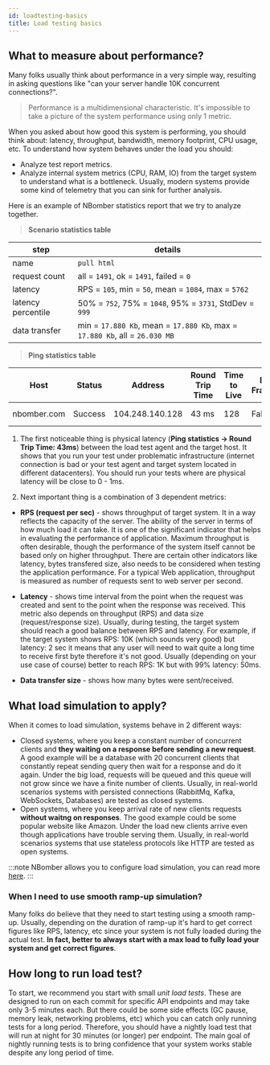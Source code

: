 ```yaml
---
id: loadtesting-basics
title: Load testing basics
---
```


## What to measure about performance?

Many folks usually think about performance in a very simple way, resulting in asking questions like "can your server handle 10K concurrent connections?".

> Performance is a multidimensional characteristic. It's impossible to take a picture of the system performance using only 1 metric.

When you asked about how good this system is performing, you should think about: latency, throughput, bandwidth, memory footprint, CPU usage, etc. To understand how system behaves under the load you should:

- Analyze test report metrics. 
- Analyze internal system metrics (CPU, RAM, IO) from the target system to understand what is a bottleneck. Usually, modern systems provide some kind of telemetry that you can sink for further analysis.

Here is an example of NBomber statistics report that we try to analyze together.

> **Scenario statistics table**

__step__|__details__
---|---
name|`pull html`
request count|all = `1491`, ok = `1491`, failed = `0`
latency|RPS = `105`, min = `50`, mean = `1084`, max = `5762`
latency percentile|50% = `752`, 75% = `1048`, 95% = `3731`, StdDev = `999`
data transfer|min = `17.880 Kb`, mean = `17.880 Kb`, max = `17.880 Kb`, all = `26.030 MB`

> **Ping statistics table**

__Host__|__Status__|__Address__|__Round Trip Time__|__Time to Live__|__Don't Fragment__|__Buffer Size__
---|---|---|---|---|---|---
nbomber.com|Success|104.248.140.128|43 ms|128|False|32 bytes

1. The first noticeable thing is physical latency (**Ping statistics -> Round Trip Time: 43ms**) between the load test agent and the target host. It shows that you run your test under problematic infrastructure (internet connection is bad or your test agent and target system located in different datacenters). You should run your tests where are physical latency will be close to 0 - 1ms. 

2. Next important thing is a combination of 3 dependent metrics:

- **RPS (request per sec)** - shows throughput of target system. It in a way reflects the capacity of the server. The ability of the server in terms of how much load it can take. It is one of the significant indicator that helps in evaluating the performance of application. Maximum throughput is often desirable, though the performance of the system itself cannot be based only on higher throughput. There are certain other indicators like latency, bytes transfered size, also needs to be considered when testing the application performance. For a typical Web application, throughput is measured as number of requests sent to web server per second.

- **Latency** - shows time interval from the point when the request was created and sent to the point when the response was received. This metric also depends on throughput (RPS) and data size (request/response size). Usually, during testing, the target system should reach a good balance between RPS and latency. For example, if the target system shows RPS: 10K (which sounds very good) but latency: 2 sec it means that any user will need to wait quite a long time to receive first byte therefore it's not good. Usually (depending on your use case of course) better to reach RPS: 1K but with 99% latency: 50ms. 

- **Data transfer size** - shows how many bytes were sent/received.

## What load simulation to apply?

When it comes to load simulation, systems behave in 2 different ways:
- Closed systems, where you keep a constant number of concurrent clients and **they waiting on a response before sending a new request**. A good example will be a database with 20 concurrent clients that constantly repeat sending query then wait for a response and do it again. Under the big load, requests will be queued and this queue will not grow since we have a finite number of clients. Usually, in real-world scenarios systems with persisted connections (RabbitMq, Kafka, WebSockets, Databases) are tested as closed systems.
- Open systems, where you keep arrival rate of new clients requests **without waitng on responses**. The good example could be some popular website like Amazon. Under the load new clients arrive even though applications have trouble serving them. Usually, in real-world scenarios systems that use stateless protocols like HTTP are tested as open systems.

:::note
NBomber allows you to configure load simulation, you can read more [here](core-abstractions#load-simulations).
:::

### When I need to use smooth ramp-up simulation?

Many folks do believe that they need to start testing using a smooth ramp-up. Usually, depending on the duration of ramp-up it's hard to get correct figures like RPS, latency, etc since your system is not fully loaded during the actual test. **In fact, better to always start with a max load to fully load your system and get correct figures**.

## How long to run load test?

To start, we recommend you start with small *unit load tests*. These are designed to run on each commit for specific API endpoints and may take only 3-5 minutes each. But there could be some side effects (GC pause, memory leak, networking problems, etc) which you can catch only running tests for a long period.
Therefore, you should have a nightly load test that will run at night for 30 minutes (or longer) per endpoint. The main goal of nightly running tests is to bring confidence that your system works stable despite any long period of time.



<!-- 
## Load simulations

## Test structure
 

## What to measure about performance

People usually think about performance wrong, resulting in asking wrong questions like can your server handle 10K connections or 2000000 users?.

…

What is important to remember: Performance is a multidimensional characteristics. its impossible to make a picture of the system performance using only 1 metric.

When you asked about how good some stream of something is performing, you should think about:

    Throughput, Bandwidth
    Latency
    Response time
    Footprint

The relation between throughput and latency is described by Little’s law. -->
